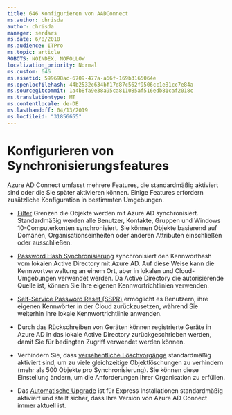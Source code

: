 ```yaml
---
title: 646 Konfigurieren von AADConnect
ms.author: chrisda
author: chrisda
manager: serdars
ms.date: 6/8/2018
ms.audience: ITPro
ms.topic: article
ROBOTS: NOINDEX, NOFOLLOW
localization_priority: Normal
ms.custom: 646
ms.assetid: 599698ac-6709-477a-a66f-169b3165064e
ms.openlocfilehash: 44b2532c634bf17d87c562f9506cc1e81cc7e84a
ms.sourcegitcommit: 1a4b8fa9e38a95ca811085af516edb81caf2018c
ms.translationtype: MT
ms.contentlocale: de-DE
ms.lasthandoff: 04/13/2019
ms.locfileid: "31856655"
---
```

# <a name="configure-sync-features"></a>Konfigurieren von Synchronisierungsfeatures

Azure AD Connect umfasst mehrere Features, die standardmäßig aktiviert sind oder die Sie später aktivieren können. Einige Features erfordern zusätzliche Konfiguration in bestimmten Umgebungen.

- [Filter](https://docs.microsoft.com/azure/active-directory/connect/active-directory-aadconnectsync-configure-filtering) Grenzen die Objekte werden mit Azure AD synchronisiert. Standardmäßig werden alle Benutzer, Kontakte, Gruppen und Windows 10-Computerkonten synchronisiert. Sie können Objekte basierend auf Domänen, Organisationseinheiten oder anderen Attributen einschließen oder ausschließen.

- [Password Hash Synchronisierung](https://docs.microsoft.com/azure/active-directory/connect/active-directory-aadconnectsync-implement-password-hash-synchronization) synchronisiert den Kennworthash vom lokalen Active Directory mit Azure AD. Auf diese Weise kann die Kennwortverwaltung an einem Ort, aber in lokalen und Cloud-Umgebungen verwendet werden. Da Active Directory die autorisierende Quelle ist, können Sie Ihre eigenen Kennwortrichtlinien verwenden.

- [Self-Service Password Reset (SSPR)](https://docs.microsoft.com/azure/active-directory/authentication/quickstart-sspr) ermöglicht es Benutzern, ihre eigenen Kennwörter in der Cloud zurückzusetzen, während Sie weiterhin Ihre lokale Kennwortrichtlinie anwenden.

- [](https://docs.microsoft.com/azure/active-directory/connect/active-directory-aadconnect-feature-device-writeback) Durch das Rückschreiben von Geräten können registrierte Geräte in Azure AD in das lokale Active Directory zurückgeschrieben werden, damit Sie für bedingten Zugriff verwendet werden können.

- Verhindern Sie, dass [versehentliche Löschvorgänge](https://docs.microsoft.com/azure/active-directory/connect/active-directory-aadconnectsync-feature-prevent-accidental-deletes) standardmäßig aktiviert sind, um zu viele gleichzeitige Objektlöschungen zu verhindern (mehr als 500 Objekte pro Synchronisierung). Sie können diese Einstellung ändern, um die Anforderungen Ihrer Organisation zu erfüllen.

- Das [Automatische Upgrade](https://docs.microsoft.com/azure/active-directory/connect/active-directory-aadconnect-feature-automatic-upgrade) ist für Express Installationen standardmäßig aktiviert und stellt sicher, dass Ihre Version von Azure AD Connect immer aktuell ist.
